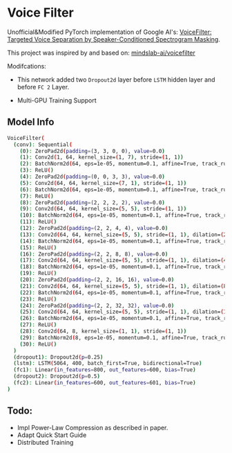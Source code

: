 # Voice Filter 

Unofficial&Modified PyTorch implementation of Google AI's:
[VoiceFilter: Targeted Voice Separation by Speaker-Conditioned Spectrogram Masking](https://arxiv.org/abs/1810.04826).

This project was inspired by and based on: [mindslab-ai/voicefilter](https://github.com/mindslab-ai/voicefilter)

Modifcations:

 - This network added two `Dropout2d` layer before `LSTM` hidden layer and before `FC 2` Layer.

 - Multi-GPU Training Support


## Model Info
```bash
VoiceFilter(
  (conv): Sequential(
    (0): ZeroPad2d(padding=(3, 3, 0, 0), value=0.0)
    (1): Conv2d(1, 64, kernel_size=(1, 7), stride=(1, 1))
    (2): BatchNorm2d(64, eps=1e-05, momentum=0.1, affine=True, track_running_stats=True)
    (3): ReLU()
    (4): ZeroPad2d(padding=(0, 0, 3, 3), value=0.0)
    (5): Conv2d(64, 64, kernel_size=(7, 1), stride=(1, 1))
    (6): BatchNorm2d(64, eps=1e-05, momentum=0.1, affine=True, track_running_stats=True)
    (7): ReLU()
    (8): ZeroPad2d(padding=(2, 2, 2, 2), value=0.0)
    (9): Conv2d(64, 64, kernel_size=(5, 5), stride=(1, 1))
    (10): BatchNorm2d(64, eps=1e-05, momentum=0.1, affine=True, track_running_stats=True)
    (11): ReLU()
    (12): ZeroPad2d(padding=(2, 2, 4, 4), value=0.0)
    (13): Conv2d(64, 64, kernel_size=(5, 5), stride=(1, 1), dilation=(2, 1))
    (14): BatchNorm2d(64, eps=1e-05, momentum=0.1, affine=True, track_running_stats=True)
    (15): ReLU()
    (16): ZeroPad2d(padding=(2, 2, 8, 8), value=0.0)
    (17): Conv2d(64, 64, kernel_size=(5, 5), stride=(1, 1), dilation=(4, 1))
    (18): BatchNorm2d(64, eps=1e-05, momentum=0.1, affine=True, track_running_stats=True)
    (19): ReLU()
    (20): ZeroPad2d(padding=(2, 2, 16, 16), value=0.0)
    (21): Conv2d(64, 64, kernel_size=(5, 5), stride=(1, 1), dilation=(8, 1))
    (22): BatchNorm2d(64, eps=1e-05, momentum=0.1, affine=True, track_running_stats=True)
    (23): ReLU()
    (24): ZeroPad2d(padding=(2, 2, 32, 32), value=0.0)
    (25): Conv2d(64, 64, kernel_size=(5, 5), stride=(1, 1), dilation=(16, 1))
    (26): BatchNorm2d(64, eps=1e-05, momentum=0.1, affine=True, track_running_stats=True)
    (27): ReLU()
    (28): Conv2d(64, 8, kernel_size=(1, 1), stride=(1, 1))
    (29): BatchNorm2d(8, eps=1e-05, momentum=0.1, affine=True, track_running_stats=True)
    (30): ReLU()
  )
  (dropout1): Dropout2d(p=0.25)
  (lstm): LSTM(5064, 400, batch_first=True, bidirectional=True)
  (fc1): Linear(in_features=800, out_features=600, bias=True)
  (dropout2): Dropout2d(p=0.5)
  (fc2): Linear(in_features=600, out_features=601, bias=True)
)
```

## Todo:
 - Impl Power-Law Compression as described in paper.
 - Adapt Quick Start Guide
 - Distributed Training